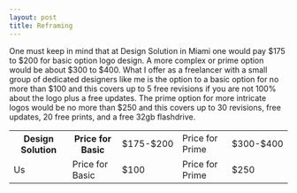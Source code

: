 ```yaml
---
layout: post
title: Reframing
---
```


One must keep in mind that at Design Solution in Miami one would pay $175 to $200 for basic option logo design. A more complex or prime option would be
about $300 to $400. What I offer as a freelancer with a small group of dedicated designers like me is the option to a basic option for no more than $100 and this covers up to 5 free revisions if you are not 100% about the logo plus a free updates. The prime option for more intricate logos would be no more than $250 and this covers up to 30 revisions, free updates, 20 free prints, and a free 32gb flashdrive.  


<table id="pricing" style="width:100%">
  <tr>
    <th>Design Solution</th>
    <th>Price for Basic</th> 
    <td>$175-$200</td>
    <td>Price for Prime</td>
    <td>$300-$400</td>
  </tr>
   <tr>
     <td>Us</td>
     <td>Price for Basic</td>
     <td>$100</td>
     <td>Price for Prime</td>
     <td>$250</td>
   </tr>
  </table>
